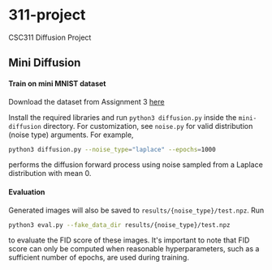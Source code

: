 # 311-project
CSC311 Diffusion Project

## Mini Diffusion

#### Train on mini MNIST dataset

Download the dataset from Assignment 3 [here](https://www.cs.toronto.edu/~rahulgk/courses/csc311_f23/index.html)

Install the required libraries and run ```python3 diffusion.py``` inside the ```mini-diffusion``` directory. For customization, see ```noise.py``` for valid distribution (noise type) arguments. For example,
```sh
python3 diffusion.py --noise_type="laplace" --epochs=1000
```
performs the diffusion forward process using noise sampled from a Laplace distribution with mean 0.

#### Evaluation

Generated images will also be saved to ```results/{noise_type}/test.npz```. Run 

```sh
python3 eval.py --fake_data_dir results/{noise_type}/test.npz
```

to evaluate the FID score of these images. It's important to note that FID score can only be computed when reasonable hyperparameters, such as a sufficient number of epochs, are used during training.